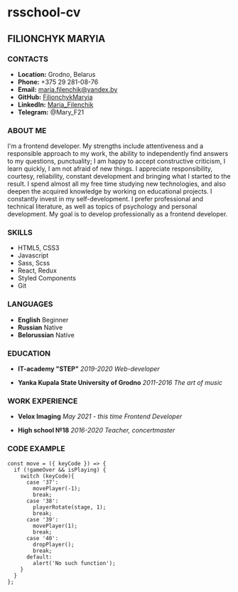 # rsschool-cv

## **FILIONCHYK MARYIA**

### **CONTACTS**
  * **Location:** Grodno, Belarus
  * **Phone:** +375 29 281-08-76
  * **Email:** maria.filenchik@yandex.by
  * **GitHub:** [FilionchykMaryia](https://github.com/FilionchykMaryia)
  * **LinkedIn:** [Maria_Filenchik](https://www.linkedin.com/in/maria-filenchik/)
  * **Telegram:** @Mary_F21

### **ABOUT ME**
  I'm a frontend developer.
  My strengths include attentiveness and a responsible approach to my work, the ability to independently find answers to my questions, punctuality; I am happy to accept constructive criticism, I learn quickly, I am not afraid of new things.
  I appreciate responsibility, courtesy, reliability, constant development and bringing what I started to the result.
  I spend almost all my free time studying new technologies, and also deepen the acquired knowledge by working on educational projects.
  I constantly invest in my self-development. I prefer professional and technical literature, as well as topics of psychology and personal development.
  My goal is to develop professionally as a frontend developer.
### **SKILLS**
  * HTML5, CSS3
  * Javascript
  * Sass, Scss
  * React, Redux
  * Styled Components 
  * Git
  
### **LANGUAGES**
  * **English** 
      Beginner
  * **Russian** 
      Native
  * **Belorussian** 
      Native

### **EDUCATION**
  * **IT-academy "STEP"**
    *2019-2020*
    *Web-developer*

  * **Yanka Kupala State University of Grodno**
    *2011-2016*
    *The art of music*
  
### **WORK EXPERIENCE**
  * **Velox Imaging**
    *May 2021 - this time*
    *Frontend Developer*

  * **High school №18**
    *2016-2020*
    *Teacher, concertmaster*

### **CODE EXAMPLE**
  ```
  const move = ({ keyCode }) => {
    if (!gameOver && isPlaying) {
      switch (keyCode){
        case '37':
          movePlayer(-1);
          break;
        case '38':
          playerRotate(stage, 1);
          break;
        case '39':
          movePlayer(1);
          break;
        case '40':    
          dropPlayer();
          break;
        default: 
          alert('No such function');
      } 
    }
  };
  ```
